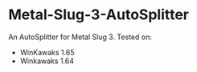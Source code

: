# Metal-Slug-3-AutoSplitter
An AutoSplitter for Metal Slug 3.
Tested on:
  - WinKawaks 1.65
  - Winkawaks 1.64
